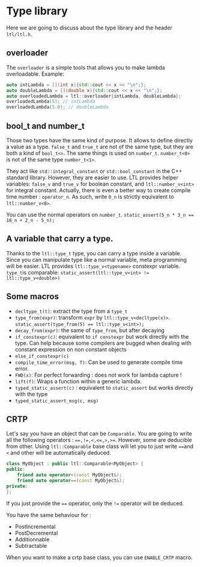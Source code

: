 # Type library
Here we are going to discuss about the type library and the header `ltl/ltl.h`.

## overloader
The `overloader` is a simple tools that allows you to make lambda overloadable. Example:

```cpp
auto intLambda = [](int x){std::cout << x << "\n";};
auto doubleLambda = [](double x){std::cout << x << "\n";};
auto overloadedLambda = ltl::overloader{intLambda, doubleLambda};
overloadedLambda(5); // intLambda
overloadedLambda(5.0); // doubleLambda
```
## bool_t and number_t
Those two types have the same kind of purpose. It allows to define directly a value as a type. `false_t` and `true_t` are not of the same type, but they are both a kind of `bool_t<>`.
The same things is used on `number_t`. `number_t<0>` is not of the same type `number_t<1>`.

They act like `std::integral_constant` or `std::bool_constant` in the C++ standard library. However, they are easier to use.
LTL provides helper variables: `false_v` and `true_v` for boolean constant, and `ltl::number_v<int>` for integral constant.
Actually, there is even a better way to create compile time number : `operator_n`.
As such, write `0_n` is strictly equivalent to `ltl::number_v<0>`.

You can use the normal operators on `number_t`. `static_assert(5_n * 3_n == 18_n + 2_n - 5_n);`

## A variable that carry a type.
Thanks to the `ltl::type_t` type, you can carry a type inside a variable. Since you can manipulate type like a normal variable,
meta programming will be easier. LTL provides `ltl::type_v<typename>` constexpr variable. `type_t`is comparable:
`static_assert(ltl::type_v<int> != ltl::type_v<double>)`

## Some macros

  * `decltype_t(t)`: extract the type from a `type_t`
  * `type_from(expr)`: transform `expr` by `ltl::type_v<decltype(x)>`. `static_assert(type_from(5) == ltl::type_v<int>);`
  * `decay_from(expr)`: the same of `type_from`, but after decaying
  * `if_constexpr(c)`: equivalent to `if constexpr` but work directly with the type. Can help because some compilers are bugged when dealing with constant expression on non constant objects
  * `else_if_constexpr(c)`
  * `compile_time_error(msg, T)`: Can be used to generate compile time error.
  * `FWD(x)`: For perfect forwarding : does not work for lambda capture !
  * `lift(f)`: Wraps a function within a generic lambda.
  * `typed_static_assert(c)` : equivalent to `static_assert` but works directly with the type
  * `typed_static_assert_msg(c, msg)`
  
## CRTP

Let's say you have an object that can be `Comparable`. You are going to write all the following operators : `==,!=,<,<=,>,>=`. However, some are deducible from other. Using `ltl::Comparable` base class will let you to just write `==`and `<` and other will be automatically deduced.

```cpp
class MyObject : public ltl::Comparable<MyObject> {
public:
    friend auto operator<(const MyObject&);
    friend auto operator==(const MyObject&);
private:
};
``` 

If you just provide the `==` operator, only the `!=` operator will be deduced.

You have the same behaviour for :

  * PostIncremental
  * PostDecremental
  * Additionnable
  * Subtractable
  
When you want to make a crtp base class, you can use `ENABLE_CRTP` macro.
